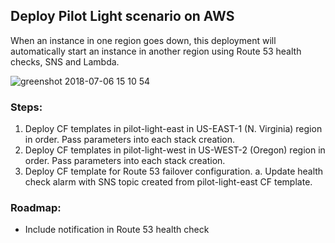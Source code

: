 ## Deploy Pilot Light scenario on AWS
When an instance in one region goes down, this deployment will automatically start an instance in another region using Route 53 health checks, SNS and Lambda.

![greenshot 2018-07-06 15 10 54](https://user-images.githubusercontent.com/23042063/42403841-0408b49a-8139-11e8-8434-c13dac0b633f.png)

### Steps:
1. Deploy CF templates in pilot-light-east in US-EAST-1 (N. Virginia) region in order. Pass parameters into each stack creation.
2. Deploy CF templates in pilot-light-west in US-WEST-2 (Oregon) region in order. Pass parameters into each stack creation.
4. Deploy CF template for Route 53 failover configuration. 
    a. Update health check alarm with SNS topic created from pilot-light-east CF template.

### Roadmap:
- Include notification in Route 53 health check

